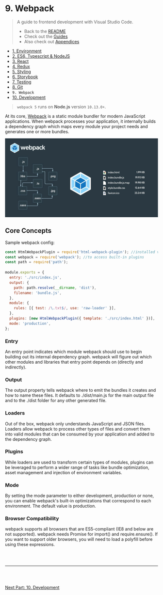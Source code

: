 # 9. Webpack

> A guide to frontend development with Visual Studio Code.
>
> - Back to the [README](../../README.md)
> - Check out the [Guides](./guides/CryptoCharts.md)
> - Also check out [Appendices](./appendix/CodingStandards.md)

- [1. Environment](./1-Environment.md)
- [2. ES6, Typescript & NodeJS](./2-Javascript.md)
- [3. React](./3-React.md)
- [4. Redux](./4-Redux.md)
- [5. Styling](./5-Styling.md)
- [6. Storybook](./6-Storybook.md)
- [7. Testing](./7-Testing.md)
- [8. Git](./8-Git.md)
- `9. Webpack`
- [10. Development](./10-Development.md)

> `webpack 5` runs on **Node.js** version `10.13.0+`.

At its core, [Webpack](https://webpack.js.org/concepts/) is a static module bundler for modern JavaScript applications. When webpack processes your application, it internally builds a dependency graph which maps every module your project needs and generates one or more bundles.

![webpack-summary](./../assets/chapters/webpack-summary.jpeg)

## Core Concepts

Sample webpack config:
```js
const HtmlWebpackPlugin = require('html-webpack-plugin'); //installed via npm
const webpack = require('webpack'); //to access built-in plugins
const path = require('path');

module.exports = {
  entry: './src/index.js',
  output: {
    path: path.resolve(__dirname, 'dist'),
    filename: 'bundle.js',
  },
  module: {
    rules: [{ test: /\.txt$/, use: 'raw-loader' }],
  },
  plugins: [new HtmlWebpackPlugin({ template: './src/index.html' })],
  mode: 'production',
};
```

### Entry

An entry point indicates which module webpack should use to begin building out its internal dependency graph. webpack will figure out which other modules and libraries that entry point depends on (directly and indirectly).

### Output

The output property tells webpack where to emit the bundles it creates and how to name these files. It defaults to ./dist/main.js for the main output file and to the ./dist folder for any other generated file.

### Loaders

Out of the box, webpack only understands JavaScript and JSON files. Loaders allow webpack to process other types of files and convert them into valid modules that can be consumed by your application and added to the dependency graph.

### Plugins

While loaders are used to transform certain types of modules, plugins can be leveraged to perform a wider range of tasks like bundle optimization, asset management and injection of environment variables.

### Mode

By setting the mode parameter to either development, production or none, you can enable webpack's built-in optimizations that correspond to each environment. The default value is production.

### Browser Compatibility

webpack supports all browsers that are ES5-compliant (IE8 and below are not supported). webpack needs Promise for import() and require.ensure(). If you want to support older browsers, you will need to load a polyfill before using these expressions.

<br />
<br />
<hr />
<br />
<br />

[Next Part: 10. Development](./10-Development.md)

<br />
<br />